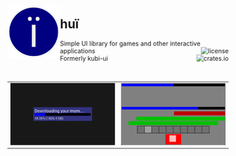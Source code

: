 <p></p><p></p>
<img src="./.assets/hui.svg" width="120" align="left">
<h1>huї</h1>
<div>
  Simple UI library for games and other interactive applications
  <a href="./LICENSE.txt" align="right" float="right">
    <img alt="license" src="https://img.shields.io/github/license/griffi-gh/hui" align="right">
  </a><br>
  <a href="https://crates.io/crates/hui" float="right">
    <img alt="crates.io" src="https://img.shields.io/crates/v/hui.svg" align="right">
  </a>
</div>
<span>
    Formerly kubi-ui
</span>
<p></p>
<br clear="all">

<table>
  <td>
    <img src="./.assets/demo0.gif" width="300">
  </td>
  <td>
    <img src="./.assets/demo1.gif" width="300">
  </td>
</table>
